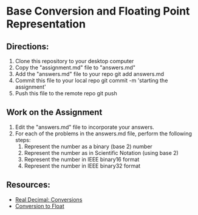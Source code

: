 # Base Conversion and Floating Point Representation

## Directions:
  1. Clone this repository to your desktop computer
  1. Copy the "assignment.md" file to "answers.md"
  1. Add the "answers.md" file to your repo git add answers.md
  1. Commit this file to your local repo git commit -m 'starting the assignment'
  1. Push this file to the remote repo git push

## Work on the Assignment
  1. Edit the "answers.md" file to incorporate your answers.
  1. For each of the problems in the answers.md file, perform the following steps:
     1. Represent the number as a binary (base 2) number
     1. Represent the number as in Scientific Notation (using base 2)
     1. Represent the number in IEEE binary16 format
     1. Represent the number in IEEE binary32 format

## Resources: 
  * [Real Decimal: Conversions](https://docs.google.com/spreadsheets/d/1aMvlfw_rzvYBObT94dX8v_O0EgELHgWrmZgWKmoLY7s/edit#gid=1434558784)
  * [Conversion to Float](https://github.com/COMP122/class-material/blob/main/LectureNotes/format_encodings/Oct_7/Conversion_2Float.md)
